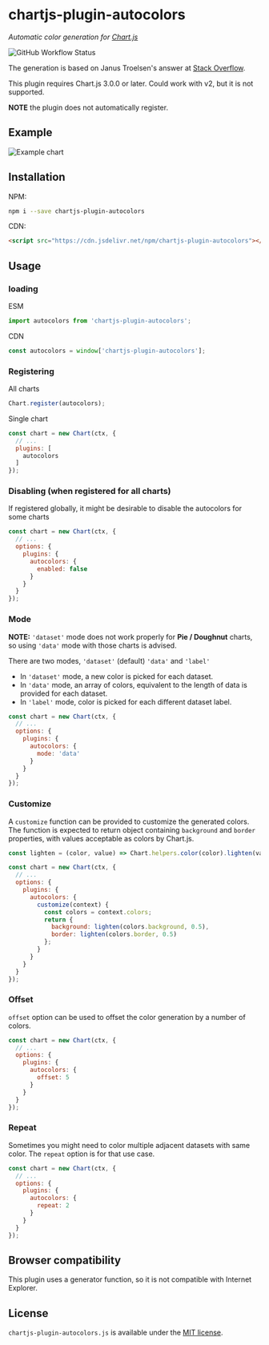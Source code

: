 # chartjs-plugin-autocolors

*Automatic color generation for [Chart.js](https://www.chartjs.org)*

![GitHub Workflow Status](https://img.shields.io/github/workflow/status/kurkle/chartjs-plugin-autocolors/CI)

The generation is based on Janus Troelsen's answer at [Stack Overflow](https://stackoverflow.com/a/13781114/10359775).

This plugin requires Chart.js 3.0.0 or later. Could work with v2, but it is not supported.

**NOTE** the plugin does not automatically register.

## Example

![Example chart](https://github.com/kurkle/chartjs-plugin-autocolors/raw/main/sample.png "Example chart")

## Installation

NPM:

```bash
npm i --save chartjs-plugin-autocolors
```

CDN:

```html
<script src="https://cdn.jsdelivr.net/npm/chartjs-plugin-autocolors"></script>
```

## Usage

### loading

ESM

```js
import autocolors from 'chartjs-plugin-autocolors';
```

CDN

```js
const autocolors = window['chartjs-plugin-autocolors'];
```

### Registering

All charts

```js
Chart.register(autocolors);
```

Single chart

```js
const chart = new Chart(ctx, {
  // ...
  plugins: [
    autocolors
  ]
});
```

### Disabling (when registered for all charts)

If registered globally, it might be desirable to disable the autocolors for some charts

```js
const chart = new Chart(ctx, {
  // ...
  options: {
    plugins: {
      autocolors: {
        enabled: false
      }
    }
  }
});
```

### Mode

**NOTE:** `'dataset'` mode does not work properly for **Pie / Doughnut** charts, so using `'data'` mode with those charts is advised.

There are two modes, `'dataset'` (default) `'data'` and `'label'`

- In `'dataset'` mode, a new color is picked for each dataset.
- In `'data'` mode, an array of colors, equivalent to the length of data is provided for each dataset.
- In `'label'` mode, color is picked for each different dataset label.

```js
const chart = new Chart(ctx, {
  // ...
  options: {
    plugins: {
      autocolors: {
        mode: 'data'
      }
    }
  }
});
```

### Customize

A `customize` function can be provided to customize the generated colors.
The function is expected to return object containing `background` and `border` properties,
with values acceptable as colors by Chart.js.

```js
const lighten = (color, value) => Chart.helpers.color(color).lighten(value).rgbString();

const chart = new Chart(ctx, {
  // ...
  options: {
    plugins: {
      autocolors: {
        customize(context) {
          const colors = context.colors;
          return {
            background: lighten(colors.background, 0.5),
            border: lighten(colors.border, 0.5)
          };
        }
      }
    }
  }
});
```

### Offset

`offset` option can be used to offset the color generation by a number of colors.

```js
const chart = new Chart(ctx, {
  // ...
  options: {
    plugins: {
      autocolors: {
        offset: 5
      }
    }
  }
});
```

### Repeat

Sometimes you might need to color multiple adjacent datasets with same color. The `repeat` option is for that use case.


```js
const chart = new Chart(ctx, {
  // ...
  options: {
    plugins: {
      autocolors: {
        repeat: 2
      }
    }
  }
});
```

## Browser compatibility

This plugin uses a generator function, so it is not compatible with Internet Explorer.

## License

`chartjs-plugin-autocolors.js` is available under the [MIT license](https://github.com/kurkle/chartjs-plugin-autocolors/blob/main/LICENSE).
